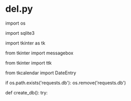 # del.py 
import os

import sqlite3

import tkinter as tk

from tkinter import messagebox

from tkinter import ttk

from tkcalendar import DateEntry


if os.path.exists('requests.db'):
    os.remove('requests.db')

def create_db():
    try:
